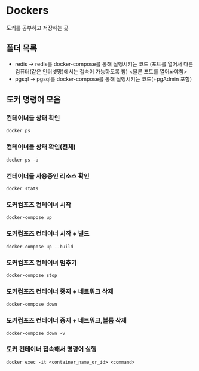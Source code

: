 # Dockers
도커를 공부하고 저장하는 곳

## 폴더 목록
- redis -> redis를 docker-compose를 통해 실행시키는 코드 (포트를 열어서 다른 컴퓨터(같은 인터넷망)에서는 접속이 가능하도록 함) <물론 포트를 열어놔야함>
- pgsql -> pgsql를 docker-compose를 통해 실행시키는 코드(+pgAdmin 포함)

## 도커 명령어 모음
### 컨테이너들 상태 확인
```
docker ps
```
### 컨테이너들 상태 확인(전체)
```
docker ps -a
```
### 컨테이너들 사용중인 리소스 확인
```
docker stats
```
### 도커컴포즈 컨테이너 시작
```
docker-compose up
```
### 도커컴포즈 컨테이너 시작 + 빌드
```
docker-compose up --build
```
### 도커컴포즈 컨테이너 멈추기
```
docker-compose stop
```
### 도커컴포즈 컨테이너 중지 + 네트워크 삭제
```
docker-compose down
```
### 도커컴포즈 컨테이너 중지 + 네트워크,볼륨 삭제
```
docker-compose down -v
```
### 도커 컨테이너 접속해서 명령어 실행
```
docker exec -it <container_name_or_id> <command>
```
